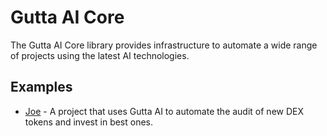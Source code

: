 # Gutta AI Core

The Gutta AI Core library provides infrastructure to automate a wide range of projects using the latest AI technologies.

## Examples

- [Joe](https://github.com/guttaai/joe) - A project that uses Gutta AI to automate the audit of new DEX tokens and invest in best ones.
